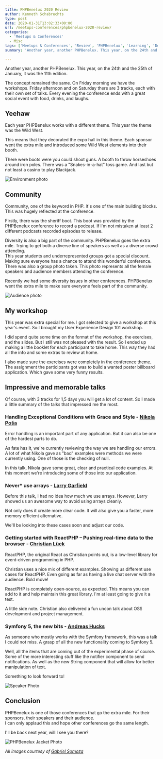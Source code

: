 ```yaml
---
title: PHPBenelux 2020 Review
author: Kenneth Schabrechts
type: post
date: 2020-01-31T13:02:33+00:00
url: /meetups-conferences/phpbenelux-2020-review/
categories:
  - 'Meetups & Conferences'
  - Misc
tags: ['Meetups & Conferences', 'Review', 'PHPBenelux', 'Learning', 'Development']
summary: 'Another year, another PHPBenelux. This year, on the 24th and the 25th of January, it was the 11th edition. In this post I look back on what was another fun edition of this conference!'

---
```

Another year, another PHPBenelux. This year, on the 24th and the 25th of January, it was the 11th edition. 

The concept remained the same. On Friday morning we have the workshops. Friday afternoon and on Saturday there are 3 tracks, each with their own set of talks. Every evening the conference ends with a great social event with food, drinks, and laughs.

## Yeehaw

Each year PHPBenelux works with a different theme. This year the theme was the Wild West. 

This means that they decorated the expo hall in this theme. Each sponsor went the extra mile and introduced some Wild West elements into their booth.

There were boots were you could shoot guns. A booth to throw horseshoes around iron poles. There was a "Snakes-in-a-hat" toss game. And last but not least a casino to play Blackjack.

![Environment photo](/images/2020/phpbenelux-2020/environment.jpg)

## Community

Community, one of the keyword in PHP. It's one of the main building blocks. This was hugely reflected at the conference.

Firstly, there was the sheriff boot. This boot was provided by the PHPBenelux conference to record a podcast. If I'm not mistaken at least 2 different podcasts recorded episodes to release.

Diversity is also a big part of the community. PHPBenelux goes the extra mile. Trying to get both a diverse line of speakers as well as a diverse crowd attending.   
This year students and underrepresented groups got a special discount. Making sure everyone has a chance to attend this wonderful conference.  
There was also a group photo taken. This photo represents all the female speakers and audience members attending the conference.

Recently we had some diversity issues in other conferences. PHPBenelux went the extra mile to make sure everyone feels part of the community.

![Audience photo](/images/2020/phpbenelux-2020/audience.jpg)

## My workshop

This year was extra special for me. I got selected to give a workshop at this year's event. So I brought my User Experience Design 101 workshop.

I did spend quite some time on the format of the workshop, the exercises, and the slides. But I still was not pleased with the result. So I ended up making a little booklet for each participant to take home. This way they had all the info and some extras to review at home.

I also made sure the exercises were completely in the conference theme. The assignment the participants got was to build a wanted poster billboard application. Which gave some very funny results.

## Impressive and memorable talks

Of course, with 3 tracks for 1,5 days you will get a lot of content. So I made a little summary of the talks that impressed me the most. 

### Handling Exceptional Conditions with Grace and Style - [Nikola Poša](https://twitter.com/nikolaposa "Nikola Poša Twitter")

Error handling is an important part of any application. But it can also be one of the hardest parts to do.

As fate has it, we're currently reviewing the way we are handling our errors. A lot of what Nikola gave as "bad" examples were methods we were currently using. One of those is the checking of null. 

In this talk, Nikola gave some great, clear and practical code examples. At this moment we're introducing some of those into our application.

### Never* use arrays - [Larry Garfield](https://twitter.com/Crell "Larry Garfield Twitter")

Before this talk, I had no idea how much we use arrays. However, Larry showed us an awesome way to avoid using arrays cleanly.

Not only does it create more clear code. It will also give you a faster, more memory efficient alternative.

We'll be looking into these cases soon and adjust our code.

### Getting started with ReactPHP – Pushing real-time data to the browser - [Christian Lück](https://twitter.com/another_clue "Christian Lück Twitter")

ReactPHP, the original React as Christian points out, is a low-level library for event-driven programming in PHP.

Christian uses a nice mix of different examples. Showing us different use cases for ReactPHP. Even going as far as having a live chat server with the audience. Bold move!

ReactPHP is completely open-source, as expected. This means you can add to it and help maintain this great library. I'm at least going to give it a test.

A little side note. Christian also delivered a fun uncon talk about OSS development and project management.

### Symfony 5, the new bits - [Andreas Hucks](https://twitter.com/meandmymonkey "Andreas Hucks Twitter")

As someone who mostly works with the Symfony framework, this was a talk I could not miss. A grasp of all the new functionality coming to Symfony 5.

Well, all the items that are coming out of the experimental phase of course. Some of the more interesting stuff like the notifier component to send notifications. As well as the new String component that will allow for better manipulation of text.

Something to look forward to!

![Speaker Photo](/images/2020/phpbenelux-2020/speaker.jpg)

## Conclusion 

PHPBenelux is one of those conferences that go the extra mile. For their sponsors, their speakers and their audience.  
I can only applaud this and hope other conferences go the same length.

I'll be back next year, will I see you there?

![PHPBenelux Jacket Photo](/images/2020/phpbenelux-2020/phpbenelux.jpg)

*All images courtesy of [Gabriel Somoza](https://twitter.com/gabriel_somoza "Gabriel Somoza Twitter")*